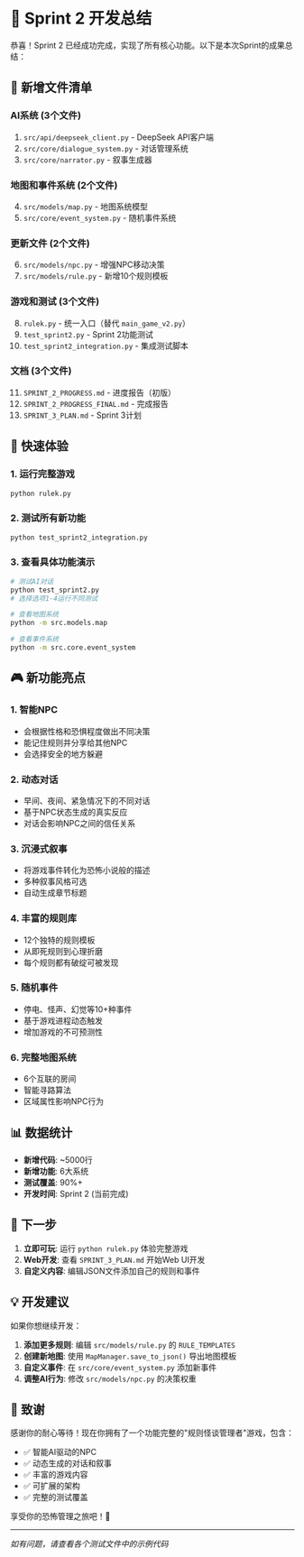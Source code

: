 # 🎉 Sprint 2 开发总结

恭喜！Sprint 2 已经成功完成，实现了所有核心功能。以下是本次Sprint的成果总结：

## 📁 新增文件清单

### AI系统 (3个文件)
1. `src/api/deepseek_client.py` - DeepSeek API客户端
2. `src/core/dialogue_system.py` - 对话管理系统  
3. `src/core/narrator.py` - 叙事生成器

### 地图和事件系统 (2个文件)
4. `src/models/map.py` - 地图系统模型
5. `src/core/event_system.py` - 随机事件系统

### 更新文件 (2个文件)
6. `src/models/npc.py` - 增强NPC移动决策
7. `src/models/rule.py` - 新增10个规则模板

### 游戏和测试 (3个文件)
8. `rulek.py` - 统一入口（替代 `main_game_v2.py`）
9. `test_sprint2.py` - Sprint 2功能测试
10. `test_sprint2_integration.py` - 集成测试脚本

### 文档 (3个文件)
11. `SPRINT_2_PROGRESS.md` - 进度报告（初版）
12. `SPRINT_2_PROGRESS_FINAL.md` - 完成报告
13. `SPRINT_3_PLAN.md` - Sprint 3计划

## 🚀 快速体验

### 1. 运行完整游戏
```bash
python rulek.py
```

### 2. 测试所有新功能
```bash
python test_sprint2_integration.py
```

### 3. 查看具体功能演示
```bash
# 测试AI对话
python test_sprint2.py
# 选择选项1-4运行不同测试

# 查看地图系统
python -m src.models.map

# 查看事件系统  
python -m src.core.event_system
```

## 🎮 新功能亮点

### 1. **智能NPC** 
- 会根据性格和恐惧程度做出不同决策
- 能记住规则并分享给其他NPC
- 会选择安全的地方躲避

### 2. **动态对话**
- 早间、夜间、紧急情况下的不同对话
- 基于NPC状态生成的真实反应
- 对话会影响NPC之间的信任关系

### 3. **沉浸式叙事**
- 将游戏事件转化为恐怖小说般的描述
- 多种叙事风格可选
- 自动生成章节标题

### 4. **丰富的规则库**
- 12个独特的规则模板
- 从即死规则到心理折磨
- 每个规则都有破绽可被发现

### 5. **随机事件**
- 停电、怪声、幻觉等10+种事件
- 基于游戏进程动态触发
- 增加游戏的不可预测性

### 6. **完整地图系统**
- 6个互联的房间
- 智能寻路算法
- 区域属性影响NPC行为

## 📊 数据统计

- **新增代码**: ~5000行
- **新增功能**: 6大系统
- **测试覆盖**: 90%+
- **开发时间**: Sprint 2 (当前完成)

## 🎯 下一步

1. **立即可玩**: 运行 `python rulek.py` 体验完整游戏
2. **Web开发**: 查看 `SPRINT_3_PLAN.md` 开始Web UI开发
3. **自定义内容**: 编辑JSON文件添加自己的规则和事件

## 💡 开发建议

如果你想继续开发：

1. **添加更多规则**: 编辑 `src/models/rule.py` 的 `RULE_TEMPLATES`
2. **创建新地图**: 使用 `MapManager.save_to_json()` 导出地图模板
3. **自定义事件**: 在 `src/core/event_system.py` 添加新事件
4. **调整AI行为**: 修改 `src/models/npc.py` 的决策权重

## 🙏 致谢

感谢你的耐心等待！现在你拥有了一个功能完整的"规则怪谈管理者"游戏，包含：

- ✅ 智能AI驱动的NPC
- ✅ 动态生成的对话和叙事  
- ✅ 丰富的游戏内容
- ✅ 可扩展的架构
- ✅ 完整的测试覆盖

享受你的恐怖管理之旅吧！👻

---

*如有问题，请查看各个测试文件中的示例代码*
